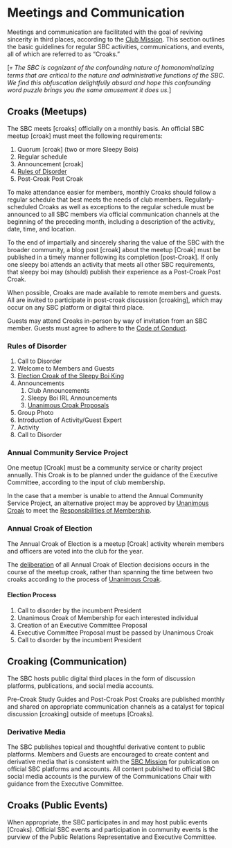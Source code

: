 # Meetings and Communication

Meetings and communication are facilitated with the goal of reviving sincerity in third places, according to the [Club Mission](mission-statement.md). This section outlines the basic guidelines for regular SBC activities, communications, and events, all of which are referred to as “Croaks.”

\[💀 _The SBC is cognizant of the confounding nature of homonominalizing terms that are critical to the nature and administrative functions of the SBC. We find this obfuscation delightfully absurd and hope this confounding word puzzle brings you the same amusement it does us._]

## Croaks (Meetups)

The SBC meets \[croaks] officially on a monthly basis. An official SBC meetup \[croak] must meet the following requirements:

1. Quorum \[croak] (two or more Sleepy Bois)
2. Regular schedule
3. Announcement \[croak]
4. [Rules of Disorder](meetings-and-communication.md#rules-of-disorder)
5. Post-Croak Post Croak

To make attendance easier for members, monthly Croaks should follow a regular schedule that best meets the needs of club members. Regularly-scheduled Croaks as well as exceptions to the regular schedule must be announced to all SBC members via official communication channels at the beginning of the preceding month, including a description of the activity, date, time, and location.

To the end of impartially and sincerely sharing the value of the SBC with the broader community, a blog post \[croak] about the meetup \[Croak] must be published in a timely manner following its completion \[post-Croak]. If only one sleepy boi attends an activity that meets all other SBC requirements, that sleepy boi may (should) publish their experience as a Post-Croak Post Croak.

When possible, Croaks are made available to remote members and guests. All are invited to participate in post-croak discussion \[croaking], which may occur on any SBC platform or digital third place.

Guests may attend Croaks in-person by way of invitation from an SBC member. Guests must agree to adhere to the [Code of Conduct](code-of-conduct.md).

### Rules of Disorder

1. Call to Disorder
2. Welcome to Members and Guests
3. [Election Croak of the Sleepy Boi King](decision-making-process.md#election-croak-of-the-sleepy-boi-king)
4. Announcements
   1. Club Announcements
   2. Sleepy Boi IRL Announcements
   3. [Unanimous Croak Proposals](decision-making-process.md#proposals)
5. Group Photo
6. Introduction of Activity/Guest Expert
7. Activity
8. Call to Disorder

### Annual Community Service Project

One meetup \[Croak] must be a community service or charity project annually. This Croak is to be planned under the guidance of the Executive Committee, according to the input of club membership.

In the case that a member is unable to attend the Annual Community Service Project, an alternative project may be approved by [Unanimous Croak](decision-making-process.md#unanimous-croak) to meet the [Responsibilities of Membership](membership-criteria-and-responsibilities.md#responsibilities-of-membership).

### Annual Croak of Election

The Annual Croak of Election is a meetup \[Croak] activity wherein members and officers are voted into the club for the year.

The [deliberation](decision-making-process.md#deliberation-and-timeline) of all Annual Croak of Election decisions occurs in the course of the meetup croak, rather than spanning the time between two croaks according to the process of [Unanimous Croak](decision-making-process.md#unanimous-croak).

#### Election Process

1. Call to disorder by the incumbent President
2. Unanimous Croak of Membership for each interested individual
3. Creation of an Executive Committee Proposal
4. Executive Committee Proposal must be passed by Unanimous Croak
5. Call to disorder by the incumbent President

## Croaking (Communication)

The SBC hosts public digital third places in the form of discussion platforms, publications, and social media accounts.

Pre-Croak Study Guides and Post-Croak Post Croaks are published monthly and shared on appropriate communication channels as a catalyst for topical discussion \[croaking] outside of meetups \[Croaks].

### Derivative Media

The SBC publishes topical and thoughtful derivative content to public platforms. Members and Guests are encouraged to create content and derivative media that is consistent with the [SBC Mission](mission-statement.md) for publication on official SBC platforms and accounts. All content published to official SBC social media accounts is the purview of the Communications Chair with guidance from the Executive Committee.

## Croaks (Public Events)

When appropriate, the SBC participates in and may host public events \[Croaks]. Official SBC events and participation in community events is the purview of the Public Relations Representative and Executive Committee.
